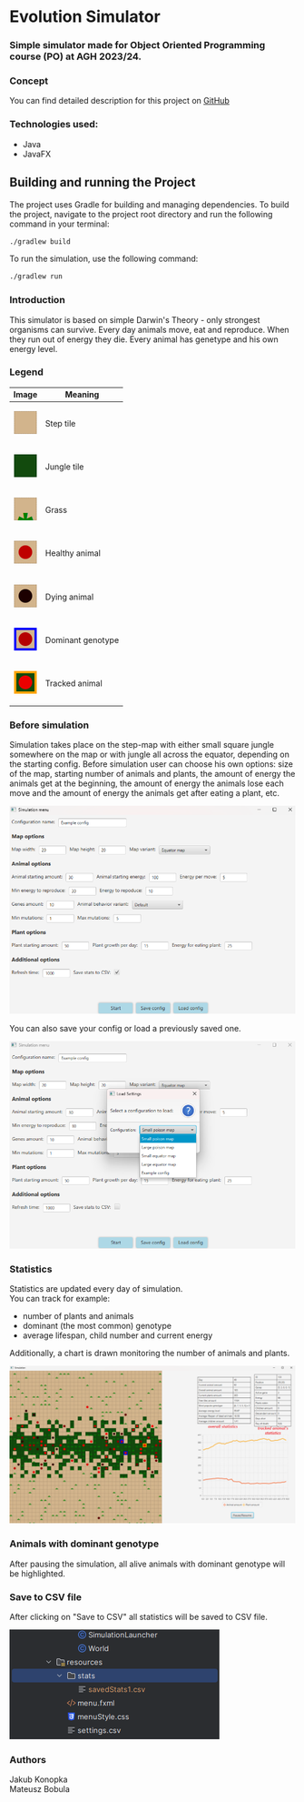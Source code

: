 # Evolution Simulator

### Simple simulator made for Object Oriented Programming course (PO) at AGH 2023/24.

### Concept
You can find detailed description for this project on [GitHub](https://github.com/Soamid/obiektowe-lab/tree/master/proj)

### Technologies used:

- Java
- JavaFX

## Building and running the Project

The project uses Gradle for building and managing dependencies. To build the project, navigate to the project root directory and run the following command in your terminal:

```sh
./gradlew build
```

To run the simulation, use the following command:

```sh
./gradlew run
```

### Introduction

This simulator is based on simple Darwin's Theory - only strongest organisms can survive. Every day animals move, eat and reproduce. When they run out of energy they die. Every animal has genetype and his own energy level.<br>

### Legend
| Image                                       | Meaning        |
|---------------------------------------------|----------------|
| <p align="center"><img src="screenshots/step.png"></p>  | Step tile |
| <p align="center"><img src="screenshots/jungle.png"></p>  | Jungle tile |
| <p align="center"><img src="screenshots/grass.png"></p>  | Grass |
| <p align="center"><img src="screenshots/healthy_animal.png"></p>  | Healthy animal |
| <p align="center"><img src="screenshots/dying_animal.png"></p>  | Dying animal |
| <p align="center"><img src="screenshots/dominant_genotype.png"></p>  | Dominant genotype |
| <p align="center"><img src="screenshots/tracked_animal.png"></p>  | Tracked animal |

### Before simulation
Simulation takes place on the step-map with either small square jungle somewhere on the map or with jungle all across the equator, depending on the starting config. 
Before simulation user can choose his own options: size of the map, starting number of animals and plants, the amount of energy the animals get at the beginning, the amount of energy the animals lose each move and the amount of energy the animals get after eating a plant, etc.

<img src="screenshots/menu.png">

You can also save your config or load a previously saved one.

<img src="screenshots/save_load.png">

### Statistics
Statistics are updated every day of simulation. <br>
You can track for example:
* number of plants and animals
* dominant (the most common) genotype
* average lifespan, child number and current energy<br>

Additionally, a chart is drawn monitoring the number of animals and plants.

<img src="screenshots/simulation_explanation.png">

### Animals with dominant genotype
After pausing the simulation, all alive animals with dominant genotype will be highlighted.

### Save to CSV file
After clicking on "Save to CSV" all statistics will be saved to CSV file.

<img src="screenshots/saved_stats_location.png">

### Authors
Jakub Konopka<br/>
Mateusz Bobula
